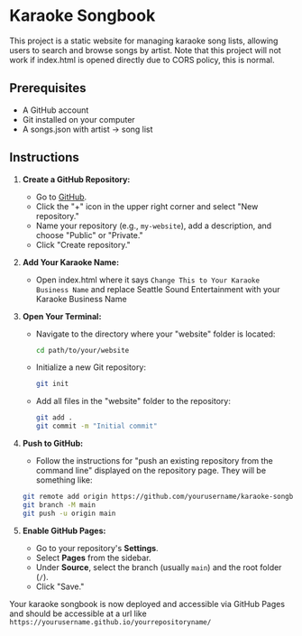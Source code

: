 # Karaoke Songbook

This project is a static website for managing karaoke song lists, allowing users to search and browse songs by artist. Note that this project will not work if index.html is opened directly due to CORS policy, this is normal.

## Prerequisites

- A GitHub account
- Git installed on your computer
- A songs.json with artist -> song list

## Instructions

1. **Create a GitHub Repository:**
   - Go to [GitHub](https://github.com).
   - Click the "+" icon in the upper right corner and select "New repository."
   - Name your repository (e.g., `my-website`), add a description, and choose "Public" or "Private."
   - Click "Create repository."

2. **Add Your Karaoke Name:**
   - Open index.html where it says `Change This to Your Karaoke Business Name` and replace Seattle Sound Entertainment with your Karaoke Business Name

3. **Open Your Terminal:**
   - Navigate to the directory where your "website" folder is located:
     ```bash
     cd path/to/your/website
     ```

   - Initialize a new Git repository:
     ```bash
     git init
     ```

   - Add all files in the "website" folder to the repository:
     ```bash
     git add .
     git commit -m "Initial commit"
     ```

4. **Push to GitHub:**
   - Follow the instructions for "push an existing repository from the command line" displayed on the repository page. They will be something like:
   ```bash
   git remote add origin https://github.com/yourusername/karaoke-songbook.git
   git branch -M main
   git push -u origin main
   ```

5. **Enable GitHub Pages:**
   - Go to your repository's **Settings**.
   - Select **Pages** from the sidebar.
   - Under **Source**, select the branch (usually `main`) and the root folder (`/`).
   - Click "Save."

Your karaoke songbook is now deployed and accessible via GitHub Pages and should be accessible at a url like `https://yourusername.github.io/yourrepositoryname/`
